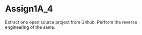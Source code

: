 # Assign1A_4
Extract one open source project from Github. Perform the reverse engineering of the same.
